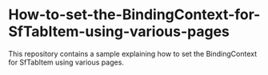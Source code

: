 # How-to-set-the-BindingContext-for-SfTabItem-using-various-pages
This repository contains a sample explaining how to set the BindingContext for SfTabItem using various pages.
